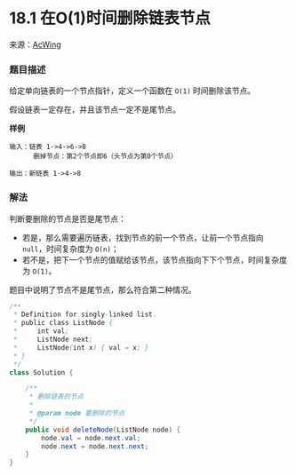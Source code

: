 # 18.1 在O(1)时间删除链表节点
来源：[AcWing](https://www.acwing.com/problem/content/85/)
### 题目描述
给定单向链表的一个节点指针，定义一个函数在 `O(1)` 时间删除该节点。

假设链表一定存在，并且该节点一定不是尾节点。

**样例**
```
输入：链表 1->4->6->8
      删掉节点：第2个节点即6（头节点为第0个节点）

输出：新链表 1->4->8
```

### 解法
判断要删除的节点是否是尾节点：

- 若是，那么需要遍历链表，找到节点的前一个节点，让前一个节点指向 `null`，时间复杂度为 `O(n)`；
- 若不是，把下一个节点的值赋给该节点，该节点指向下下个节点，时间复杂度为 `O(1)`。

题目中说明了节点不是尾节点，那么符合第二种情况。

```java
/**
 * Definition for singly-linked list.
 * public class ListNode {
 *     int val;
 *     ListNode next;
 *     ListNode(int x) { val = x; }
 * }
 */
class Solution {

    /**
     * 删除链表的节点
     * 
     * @param node 要删除的节点
     */
    public void deleteNode(ListNode node) {
        node.val = node.next.val;
        node.next = node.next.next;
    }
}
```
